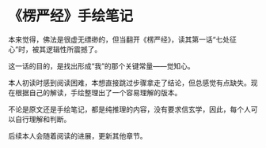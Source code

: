 # 《楞严经》手绘笔记
本来觉得，佛法是很虚无缥缈的，但当翻开《楞严经》，读其第一话“七处征心”时，被其逻辑性所震撼了。

这一话的目的，是找出形成“我”的那个关键常量——觉知心。

本人初读时感到阅读困难，本想直接跳过步骤拿走了结论，但总感觉有点缺失。现在根据自己的解读，手绘整理出了一个容易理解的版本。

不论是原文还是手绘笔记，都是纯推理的内容，没有要求信玄学，因此，每个人可以自行理解和判断。

后续本人会随着阅读的进展，更新其他章节。

